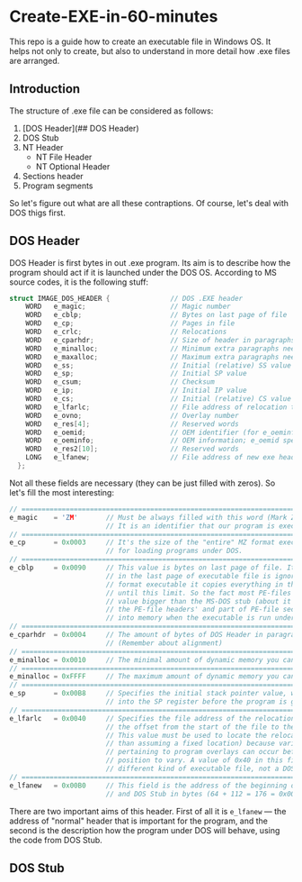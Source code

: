 # Create-EXE-in-60-minutes
This repo is a guide how to create an executable file in Windows OS. It helps not only to create, but also to understand in more detail how .exe files are arranged.

## Introduction
The structure of .exe file can be considered as follows:
1. [DOS Header](## DOS Header)
2. DOS Stub
3. NT Header
    * NT File Header
    * NT Optional Header
4. Sections header
5. Program segments

So let's figure out what are all these contraptions. Of course, let's deal with DOS thigs first.
## DOS Header
DOS Header is first bytes in out .exe program. Its aim is to describe how the program should act if it is launched under the DOS OS. According to MS source codes, it is the following stuff:
```C++
struct IMAGE_DOS_HEADER {               // DOS .EXE header
    WORD   e_magic;                     // Magic number
    WORD   e_cblp;                      // Bytes on last page of file
    WORD   e_cp;                        // Pages in file
    WORD   e_crlc;                      // Relocations
    WORD   e_cparhdr;                   // Size of header in paragraphs
    WORD   e_minalloc;                  // Minimum extra paragraphs needed
    WORD   e_maxalloc;                  // Maximum extra paragraphs needed
    WORD   e_ss;                        // Initial (relative) SS value
    WORD   e_sp;                        // Initial SP value
    WORD   e_csum;                      // Checksum
    WORD   e_ip;                        // Initial IP value
    WORD   e_cs;                        // Initial (relative) CS value
    WORD   e_lfarlc;                    // File address of relocation table
    WORD   e_ovno;                      // Overlay number
    WORD   e_res[4];                    // Reserved words
    WORD   e_oemid;                     // OEM identifier (for e_oeminfo)
    WORD   e_oeminfo;                   // OEM information; e_oemid specific
    WORD   e_res2[10];                  // Reserved words
    LONG   e_lfanew;                    // File address of new exe header
  };
```
Not all these fields are necessary (they can be just filled with zeros). So let's fill the most interesting:
```C++
// =================================================================================================================
e_magic    = 'ZM'       // Must be always filled with this word (Mark Zbikowski — a former Microsoft Architect).
                        // It is an identifier that our program is executable.
// =================================================================================================================
e_cp       = 0x0003     // It's the size of the "entire" MZ format executable (3 pages). This field is intended 
                        // for loading programs under DOS.
// =================================================================================================================                   
e_cblp     = 0x0090     // This value is bytes on last page of file. It means that in DOS anything past the last byte
                        // in the last page of executable file is ignored. When MS-DOS loads an MZ
                        // format executable it copies everything in the file after the headers up
                        // until this limit. So the fact most PE-files have this field set to a
                        // value bigger than the MS-DOS stub (about it read on) just means that
                        // the PE-file headers' and part of PE-file section data will be loaded 
                        // into memory when the executable is run under MS-DOS.
// =================================================================================================================                        
e_cparhdr  = 0x0004     // The amount of bytes of DOS Header in paragraphes — 64 bytes or 4 paragraphes. 
                        // (Remember about alignment)
// ================================================================================================================= 
e_minalloc = 0x0010     // The minimal amount of dynamic memory you can use.
// ================================================================================================================= 
e_minalloc = 0xFFFF     // The maximum amount of dynamic memory you can use.
// =================================================================================================================
e_sp       = 0x00B8     // Specifies the initial stack pointer value, which is the absolute value that must be loaded 
                        // into the SP register before the program is given control.
// =================================================================================================================                        
e_lfarlc   = 0x0040     // Specifies the file address of the relocation table, or more specifically, 
                        // the offset from the start of the file to the relocation pointer table.
                        // This value must be used to locate the relocation pointer table (rather
                        // than assuming a fixed location) because variable-length information
                        // pertaining to program overlays can occur before this table, causing its
                        // position to vary. A value of 0x40 in this field generally indicates a
                        // different kind of executable file, not a DOS 'MZ' type.
// ================================================================================================================= 
e_lfanew   = 0x00B0     // This field is the address of the beginning of NT Header. So it is the size of DOS Header
                        // and DOS Stub in bytes (64 + 112 = 176 = 0x00B0).
```
There are two important aims of this header. First of all it is `e_lfanew` — the address of "normal" header that is important for the program, and the second is the description how the program under DOS will behave, using the code from DOS Stub.

## DOS Stub
